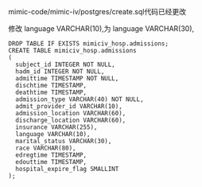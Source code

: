 mimic-code/mimic-iv/postgres/create.sql代码已经更改

修改  language VARCHAR(10),为  language VARCHAR(30),

```
DROP TABLE IF EXISTS mimiciv_hosp.admissions;
CREATE TABLE mimiciv_hosp.admissions
(
  subject_id INTEGER NOT NULL,
  hadm_id INTEGER NOT NULL,
  admittime TIMESTAMP NOT NULL,
  dischtime TIMESTAMP,
  deathtime TIMESTAMP,
  admission_type VARCHAR(40) NOT NULL,
  admit_provider_id VARCHAR(10),
  admission_location VARCHAR(60),
  discharge_location VARCHAR(60),
  insurance VARCHAR(255),
  language VARCHAR(10),
  marital_status VARCHAR(30),
  race VARCHAR(80),
  edregtime TIMESTAMP,
  edouttime TIMESTAMP,
  hospital_expire_flag SMALLINT
);
```

